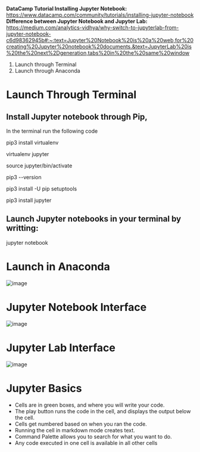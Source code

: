 **DataCamp Tutorial Installing Jupyter Notebook:** https://www.datacamp.com/community/tutorials/installing-jupyter-notebook
**Difference between Jupyter Notebook and Jupyter Lab:** https://medium.com/analytics-vidhya/why-switch-to-jupyterlab-from-jupyter-notebook-c6d98362945b#:~:text=Jupyter%20Notebook%20is%20a%20web,for%20creating%20Jupyter%20notebook%20documents.&text=JupyterLab%20is%20the%20next%2Dgeneration,tabs%20in%20the%20same%20window  

1. Launch through Terminal  
2. Launch through Anaconda

# Launch Through Terminal 

## Install Jupyter notebook through Pip,  
In the terminal run the following code 

pip3 install virtualenv

virtualenv jupyter

source jupyter/bin/activate

pip3 --version

pip3 install -U pip setuptools

pip3 install jupyter

## Launch Jupyter notebooks in your terminal by writting: 

jupyter notebook 

# Launch in Anaconda 

![image](https://user-images.githubusercontent.com/28680575/104406859-5225d600-552e-11eb-95f6-dfaa94ff3346.png)

# Jupyter Notebook Interface 

![image](https://user-images.githubusercontent.com/28680575/104406521-7af99b80-552d-11eb-9d64-bc40f3d0b9a2.png)

# Jupyter Lab Interface 

![image](https://user-images.githubusercontent.com/28680575/104407028-b9438a80-552e-11eb-893a-3114aa2e4bea.png)

# Jupyter Basics 
- Cells are in green boxes, and where you will write your code. 
- The play button runs the code in the cell, and displays the output below the cell. 
- Cells get numbered based on when you ran the code.
- Running the cell in markdown mode creates text. 
- Command Palette allows you to search for what you want to do. 
- Any code executed in one cell is available in all other cells 
